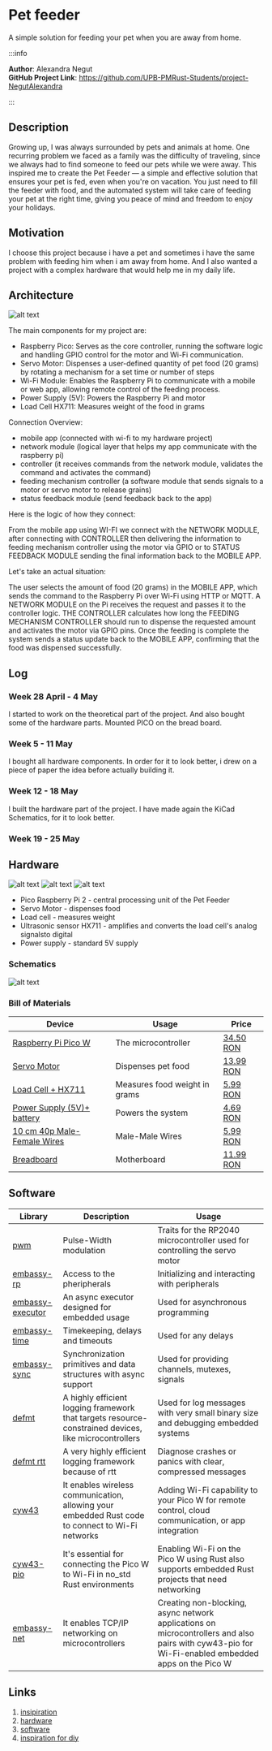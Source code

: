 # Pet feeder
A simple solution for feeding your pet when you are away from home.

:::info

**Author**: Alexandra Negut \
**GitHub Project Link**: https://github.com/UPB-PMRust-Students/project-NegutAlexandra

:::


## Description

Growing up, I was always surrounded by pets and animals at home. One recurring problem we faced as a family was the difficulty of traveling, since we always had to find someone to feed our pets while we were away. This inspired me to create the Pet Feeder — a simple and effective solution that ensures your pet is fed, even when you're on vacation. You just need to fill the feeder with food, and the automated system will take care of feeding your pet at the right time, giving you peace of mind and freedom to enjoy your holidays.

## Motivation

I choose this project because i have a pet and sometimes i have the same problem with feeding him when i am away from home. And I also wanted a project with a complex hardware that would help me in my daily life.

## Architecture 

![alt text](picture1_resized.webp)

The main components for my project are:
- Raspberry Pico: Serves as the core controller, running the software logic and handling GPIO control for the motor and Wi-Fi communication.
- Servo Motor: Dispenses a user-defined quantity of pet food (20 grams) by rotating a mechanism for a set time or number of steps
- Wi-Fi Module: Enables the Raspberry Pi to communicate with a mobile or web app, allowing remote control of the feeding process.
- Power Supply (5V): Powers the Raspberry Pi and motor
- Load Cell HX711: Measures weight of the food in grams

Connection Overview:
- mobile app (connected with wi-fi to my hardware project)
- network module (logical layer that helps my app communicate with the raspberry pi)
- controller (it receives commands from the network module, validates the command and activates the command)
- feeding mechanism controller (a software module that sends signals to a motor or servo motor to release grains)
- status feedback module (send feedback back to the app)

Here is the logic of how they connect:

From the mobile app using WI-FI we connect with the NETWORK MODULE, after connecting with CONTROLLER then delivering the information to feeding mechanism controller using the motor via GPIO or to STATUS FEEDBACK MODULE sending the final information back to the MOBILE APP.

Let's take an actual situation:

The user selects the amount of food (20 grams) in the MOBILE APP, which sends the command to the Raspberry Pi over Wi-Fi using HTTP or MQTT. A NETWORK MODULE on the Pi receives the request and passes it to the controller logic. THE CONTROLLER calculates how long the FEEDING MECHANISM CONTROLLER should run to dispense the requested amount and activates the motor via GPIO pins. Once the feeding is complete the system sends a status update back to the MOBILE APP, confirming that the food was dispensed successfully.

## Log

### Week 28 April - 4 May

I started to work on the theoretical part of the project. And also bought some of the hardware parts. Mounted PICO on the bread board. 

### Week 5 - 11 May

I bought all hardware components. In order for it to look better, i drew on a piece of paper the idea before actually building it.

### Week 12 - 18 May

I built the hardware part of the project. I have made again the KiCad Schematics, for it to look better.

### Week 19 - 25 May

## Hardware

![alt text](<harware1 (1)-1.webp>)
![alt text](<hardware (1)-1.webp>)
![alt text](<hardware2 (1)-1.webp>)

- Pico Raspberry Pi 2 - central processing unit of the Pet Feeder
- Servo Motor - dispenses food
- Load cell - measures weight
- Ultrasonic sensor HX711 - amplifies and converts the load cell's analog signalsto digital
- Power supply - standard 5V supply

### Schematics

![alt text](<project.pet.feeder.svg>)

### Bill of Materials

| Device              | Usage                                   | Price       |
|------------------------|-----------------------------------------|-------------|
| [Raspberry Pi Pico W](https://www.raspberrypi.com/documentation/microcontrollers/raspberry-pi-pico.html)  | The microcontroller                     |[34.50 RON](https://www.optimusdigital.ro/ro/placi-raspberry-pi/12394-raspberry-pi-pico-w.html?search_query=raspberry+pico+pi&results=26)|
| [Servo Motor](https://towerpro.com.tw/product/sg90-7/)         | Dispenses pet food                      |[13.99 RON](https://www.optimusdigital.ro/ro/motoare-servomotoare/26-micro-servomotor-sg90.html?search_query=servo+motor&results=145)             |
| [Load Cell + HX711](https://www.alldatasheet.com/datasheet-pdf/pdf/1132222/AVIA/HX711.html)      | Measures food weight in grams           |[5.99 RON](https://www.optimusdigital.ro/ro/senzori-altele/130-modul-de-intrumentatie-hx711.html?search_query=load+cell&results=6)             |
| [Power Supply (5V)+ battery](https://www.optimusdigital.ro/ro/electronica-de-putere-stabilizatoare-liniare/61-sursa-de-alimentare-pentru-breadboard.html?srsltid=AfmBOoqgCHzO-wSMsJHQoUB-mpnJBmy0lsqQM51_HEq80k7U6v0_kYeJ)      | Powers the system                       |[4.69 RON](https://www.optimusdigital.ro/ro/electronica-de-putere-stabilizatoare-liniare/61-sursa-de-alimentare-pentru-breadboard.html?gad_source=1&gad_campaignid=19615979487&gbraid=0AAAAADv-p3AfplsCNHBzjgzLSoZOCd7e7&gclid=Cj0KCQjwoNzABhDbARIsALfY8VMgIxIt7sxVsb6orfH-sYjIn5ZedrOHvsIzoqp3dzuzE9GST2tNXd8aAoMDEALw_wcB)             |
| [10 cm 40p Male-Female Wires](https://www.optimusdigital.ro/en/wires-with-connectors/653-10-cm-40p-male-to-female-wire.html?search_query=male-male&results=808) | Male-Male Wires | [5.99 RON](https://www.optimusdigital.ro/en/wires-with-connectors/653-10-cm-40p-male-to-female-wire.html?search_query=male-male&results=808) |
| [Breadboard](https://www.optimusdigital.ro/ro/prototipare-breadboard-uri/13244-breadboard-175-x-67-x-9-mm.html?search_query=bread+board&results=129) | Motherboard | [11.99 RON](https://www.optimusdigital.ro/ro/prototipare-breadboard-uri/13244-breadboard-175-x-67-x-9-mm.html?search_query=bread+board&results=129) |


## Software

| Library | Description | Usage |
|---------|-------------|--------|
| [pwm](https://docs.rs/pwm-pca9685/latest/pwm_pca9685/) | Pulse-Width modulation| Traits for the RP2040 microcontroller used for controlling the servo motor |
| [embassy-rp](https://docs.embassy.dev/embassy-rp/git/rp235xb/index.html) | Access to the pheripherals | Initializing and interacting with peripherals |
| [embassy-executor](https://docs.embassy.dev/embassy-executor/git/cortex-m/index.html) | An async executor designed for embedded usage | Used for asynchronous programming |
| [embassy-time](https://docs.embassy.dev/embassy-time/git/default/index.html) | Timekeeping, delays and timeouts | Used for any delays |
| [embassy-sync](https://docs.embassy.dev/embassy-sync/git/default/index.html) | Synchronization primitives and data structures with async support | Used for providing channels, mutexes, signals |
| [defmt](https://docs.rs/defmt/latest/defmt/) | A highly efficient logging framework that targets resource-constrained devices, like microcontrollers | Used for log messages with very small binary size and debugging embedded systems |
| [defmt rtt](https://docs.rs/defmt-rtt/latest/defmt_rtt/) | A very highly efficient logging framework because of rtt | Diagnose crashes or panics with clear, compressed messages |
| [cyw43](https://docs.embassy.dev/cyw43/git/default/index.html) | It enables wireless communication, allowing your embedded Rust code to connect to Wi-Fi networks | Adding Wi-Fi capability to your Pico W for remote control, cloud communication, or app integration |
| [cyw43-pio](https://docs.embassy.dev/cyw43-pio/git/default/index.html) | It's essential for connecting the Pico W to Wi-Fi in no_std Rust environments | Enabling Wi-Fi on the Pico W using Rust also supports embedded Rust projects that need networking |
| [embassy-net](https://docs.embassy.dev/embassy-net/git/default/index.html) |  It enables TCP/IP networking on microcontrollers | Creating non-blocking, async network applications on microcontrollers and also pairs with cyw43-pio for Wi-Fi-enabled embedded apps on the Pico W |

## Links

1. [insipiration](https://www.theneverendingprojectslist.com/raspberrypiprojects/automaticpetfeeder/)
2. [hardware](https://www.youtube.com/watch?v=vKdQXICO-r0)
3. [software](https://www.youtube.com/watch?v=lT4AZAJdtAs)
4. [inspiration for diy](https://www.youtube.com/watch?v=bvon9nxhqHk&t=300s)
